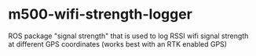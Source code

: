 # m500-wifi-strength-logger
ROS package "signal strength" that is used to log RSSI wifi signal strength at different GPS coordinates (works best with an RTK enabled GPS)
